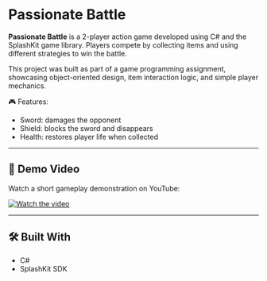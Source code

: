 # Passionate Battle

**Passionate Battle** is a 2-player action game developed using C# and the SplashKit game library. Players compete by collecting items and using different strategies to win the battle.

This project was built as part of a game programming assignment, showcasing object-oriented design, item interaction logic, and simple player mechanics.

🎮 Features:
- Sword: damages the opponent
- Shield: blocks the sword and disappears
- Health: restores player life when collected

---

## 🎥 Demo Video

Watch a short gameplay demonstration on YouTube:

[![Watch the video](https://img.youtube.com/vi/m7XAcAh6wtc/0.jpg)](https://youtu.be/m7XAcAh6wtc?si=XFc2MTxXjsYHxm64)

---

## 🛠️ Built With

- C#
- SplashKit SDK
